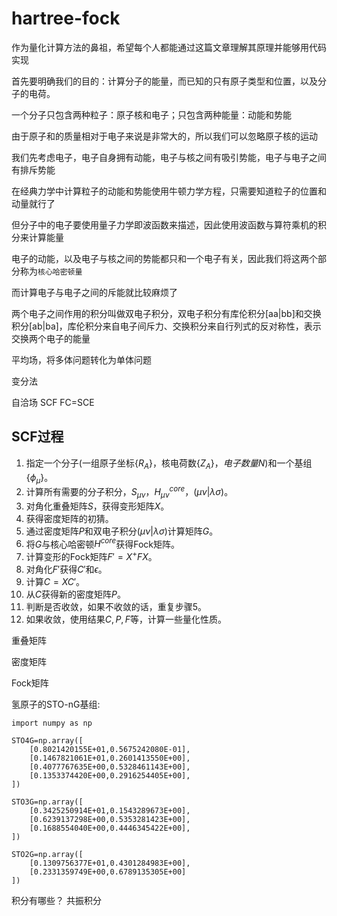# hartree-fock

作为量化计算方法的鼻祖，希望每个人都能通过这篇文章理解其原理并能够用代码实现

首先要明确我们的目的：计算分子的能量，而已知的只有原子类型和位置，以及分子的电荷。

一个分子只包含两种粒子：原子核和电子；只包含两种能量：动能和势能

由于原子和的质量相对于电子来说是非常大的，所以我们可以忽略原子核的运动

我们先考虑电子，电子自身拥有动能，电子与核之间有吸引势能，电子与电子之间有排斥势能

在经典力学中计算粒子的动能和势能使用牛顿力学方程，只需要知道粒子的位置和动量就行了

但分子中的电子要使用量子力学即波函数来描述，因此使用波函数与算符乘机的积分来计算能量

电子的动能，以及电子与核之间的势能都只和一个电子有关，因此我们将这两个部分称为`核心哈密顿量`

而计算电子与电子之间的斥能就比较麻烦了

两个电子之间作用的积分叫做双电子积分，双电子积分有库伦积分[aa|bb]和交换积分[ab|ba]，库伦积分来自电子间斥力、交换积分来自行列式的反对称性，表示交换两个电子的能量

平均场，将多体问题转化为单体问题

变分法

自洽场 SCF FC=SCE

## SCF过程
1. 指定一个分子(一组原子坐标$\{R_A\}$，核电荷数$\{Z_A\}，电子数量N$)和一个基组$\{\phi_\mu\}$。
2. 计算所有需要的分子积分，$S_{\mu\nu}$，$H_{\mu\nu}^{core}$，$(\mu\nu|\lambda\sigma)$。
3. 对角化重叠矩阵$S$，获得变形矩阵$X$。
4. 获得密度矩阵的初猜。
5. 通过密度矩阵$P$和双电子积分$(\mu\nu|\lambda\sigma)$计算矩阵$G$。
6. 将$G$与核心哈密顿$H^{core}$获得Fock矩阵。
7. 计算变形的Fock矩阵$F'=X^+FX$。
8. 对角化$F'$获得$C'$和$\epsilon$。
9. 计算$C=XC'$。
10. 从$C$获得新的密度矩阵$P$。
11. 判断是否收敛，如果不收敛的话，重复步骤5。
12. 如果收敛，使用结果$C,P,F$等，计算一些量化性质。

重叠矩阵

密度矩阵

Fock矩阵

氢原子的STO-nG基组:
```
import numpy as np

STO4G=np.array([
    [0.8021420155E+01,0.5675242080E-01],
    [0.1467821061E+01,0.2601413550E+00],
    [0.4077767635E+00,0.5328461143E+00],
    [0.1353374420E+00,0.2916254405E+00],
])

STO3G=np.array([
    [0.3425250914E+01,0.1543289673E+00],
    [0.6239137298E+00,0.5353281423E+00],
    [0.1688554040E+00,0.4446345422E+00],
])

STO2G=np.array([
    [0.1309756377E+01,0.4301284983E+00],
    [0.2331359749E+00,0.6789135305E+00]
])
```

积分有哪些？
共振积分